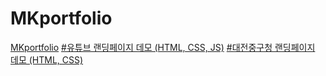 # MKportfolio
<a href="https://flyhighmk55.github.io/MKportfolio/portfolio" target="_blank">MKportfolio</a>
<a href="https://flyhighmk55.github.io/MKportfolio/demo-YT" target="_blank">#유튜브 랜딩페이지 데모 (HTML, CSS, JS)</a>
<a href="https://flyhighmk55.github.io/MKportfolio/demo-DJ" target="_blank">#대전중구청 랜딩페이지 데모 (HTML, CSS)</a>
